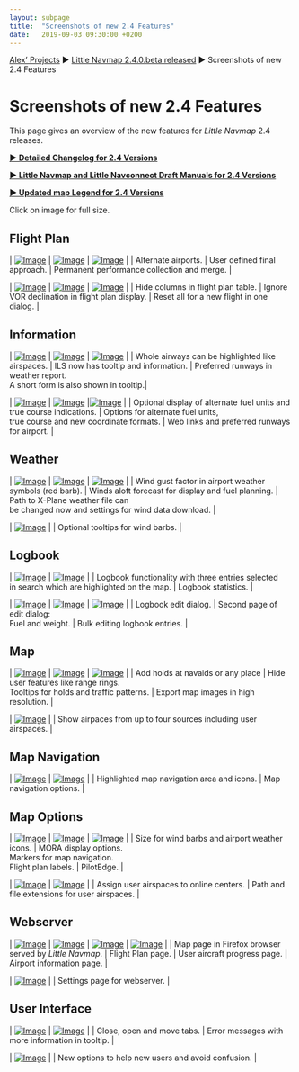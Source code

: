 ```yaml
---
layout: subpage
title:  "Screenshots of new 2.4 Features"
date:   2019-09-03 09:30:00 +0200
---
```

[Alex’ Projects](/index.html) ►  [Little Navmap 2.4.0.beta released](/release/2019/09/08/littlenavmap-beta-240-released.html) ► Screenshots of new 2.4 Features

# Screenshots of new 2.4 Features

This page gives an overview of the new features for _Little Navmap_ 2.4 releases.

[**► Detailed Changelog for 2.4 Versions**](/pages/24/littlenavmapchangelog.html)

[**► Little Navmap and Little Navconnect Draft Manuals for 2.4 Versions**](/pages/24/littlenavmapmanuals.html)

[**► Updated map Legend for 2.4 Versions**](https://www.littlenavmap.org/manuals/littlenavmap/release/2.4/en/LEGEND.html)

Click on image for full size.

## Flight Plan

| [![Image](/assets/images/24/alternate_small.jpg)](/assets/images/24/alternate.jpg) | [![Image](/assets/images/24/create_approach_small.jpg)](/assets/images/24/create_approach.jpg) | [![Image](/assets/images/24/merge_aircraft_perf_small.jpg)](/assets/images/24/merge_aircraft_perf.jpg) |
| Alternate airports. | User defined final approach. | Permanent performance collection and merge. |

| [![Image](/assets/images/24/flightplan_columns_small.jpg)](/assets/images/24/flightplan_columns.jpg) | [![Image](/assets/images/24/options_flightplan_small.jpg)](/assets/images/24/options_flightplan.jpg) | [![Image](/assets/images/24/resetflight_small.jpg)](/assets/images/24/resetflight.jpg) |
| Hide columns in flight plan table. | Ignore VOR declination in flight plan display. | Reset all for a new flight in one dialog. |

## Information

| [![Image](/assets/images/24/airway_highlights_small.jpg)](/assets/images/24/airway_highlights.jpg) | [![Image](/assets/images/24/ils_small.jpg)](/assets/images/24/ils.jpg) | [![Image](/assets/images/24/best_runways_small.jpg)](/assets/images/24/best_runways.jpg) |
| Whole airways can be highlighted like airspaces. | ILS now has tooltip and information. | Preferred runways in weather report.<br/> A short form is also shown in tooltip.|

| [![Image](/assets/images/24/alternate_units_small.jpg)](/assets/images/24/alternate_units.jpg) | [![Image](/assets/images/24/options_units_small.jpg)](/assets/images/24/options_units.jpg) |[![Image](/assets/images/24/information_small.jpg)](/assets/images/24/information.jpg) |
| Optional display of alternate fuel units and<br/>true course indications. | Options for alternate fuel units,<br/>true course and new coordinate formats. | Web links and preferred runways for airport. |

## Weather

| [![Image](/assets/images/24/gusts_small.jpg)](/assets/images/24/gusts.jpg) | [![Image](/assets/images/24/wind_small.jpg)](/assets/images/24/wind.jpg) | [![Image](/assets/images/24/options_weather_small.jpg)](/assets/images/24/options_weather.jpg) |
| Wind gust factor in airport weather symbols (red barb). | Winds aloft forecast for display and fuel planning. | Path to X-Plane weather file can<br/>be changed now and settings for wind data download. |

| [![Image](/assets/images/24/options_map_small.jpg)](/assets/images/24/options_map.jpg) |
| Optional tooltips for wind barbs. |

## Logbook

| [![Image](/assets/images/24/logbook_small.jpg)](/assets/images/24/logbook.jpg) | [![Image](/assets/images/24/logbook_stats_small.jpg)](/assets/images/24/logbook_stats.jpg) |
| Logbook functionality with three entries selected<br/>in search which are highlighted on the map. | Logbook statistics. |

| [![Image](/assets/images/24/logbook_edit_small.jpg)](/assets/images/24/logbook_edit.jpg) | [![Image](/assets/images/24/logbook_edit_fuel_small.jpg)](/assets/images/24/logbook_edit_fuel.jpg) | [![Image](/assets/images/24/logbook_bulk_edit_small.jpg)](/assets/images/24/logbook_bulk_edit.jpg) |
| Logbook edit dialog. | Second page of edit dialog:<br/>Fuel and weight. | Bulk editing logbook entries. |

## Map

| [![Image](/assets/images/24/holding_small.jpg)](/assets/images/24/holding.jpg) | [![Image](/assets/images/24/user_features_small.jpg)](/assets/images/24/user_features.jpg) | [![Image](/assets/images/24/image_export_small.jpg)](/assets/images/24/image_export.jpg) |
| Add holds at navaids or any place | Hide user features like range rings.<br/>Tooltips for holds and traffic patterns. | Export map images in high resolution. |

| [![Image](/assets/images/24/airspaces_small.jpg)](/assets/images/24/airspaces.jpg) |
| Show airpaces from up to four sources including user airspaces. |

## Map Navigation

| [![Image](/assets/images/24/map_navigation_regions_small.jpg)](/assets/images/24/map_navigation_regions.jpg) | [![Image](/assets/images/24/options_mapdisplay_navigation_small.jpg)](/assets/images/24/options_mapdisplay_navigation.jpg) |
| Highlighted map navigation area and icons. | Map navigation options. |


## Map Options

| [![Image](/assets/images/24/options_mapdisplay_small.jpg)](/assets/images/24/options_mapdisplay.jpg) | [![Image](/assets/images/24/options_mapdisplay2_small.jpg)](/assets/images/24/options_mapdisplay2.jpg) | [![Image](/assets/images/24/options_online_small.jpg)](/assets/images/24/options_online.jpg) |
| Size for wind barbs and airport weather icons. | MORA display options.<br/>Markers for map navigation.<br/>Flight plan labels. | PilotEdge. |

| [![Image](/assets/images/24/options_mapdisplay_online_small.jpg)](/assets/images/24/options_mapdisplay_online.jpg) | [![Image](/assets/images/24/options_cache_small.jpg)](/assets/images/24/options_cache.jpg) |
| Assign user airspaces to online centers. | Path and file extensions for user airspaces. |


## Webserver

| [![Image](/assets/images/24/webserver_map_small.jpg)](/assets/images/24/webserver_map.jpg) | [![Image](/assets/images/24/webserver_flightplan_small.jpg)](/assets/images/24/webserver_flightplan.jpg) | [![Image](/assets/images/24/webserver_progress_small.jpg)](/assets/images/24/webserver_progress.jpg) | [![Image](/assets/images/24/webserver_airport_small.jpg)](/assets/images/24/webserver_airport.jpg) |
| Map page in Firefox browser<br/>served by _Little Navmap_. | Flight Plan page. | User aircraft progress page. |  Airport information page. |

| [![Image](/assets/images/24/options_webserver_small.jpg)](/assets/images/24/options_webserver.jpg) |
| Settings page for webserver. |

## User Interface

| [![Image](/assets/images/24/tabs_small.jpg)](/assets/images/24/tabs.jpg) | [![Image](/assets/images/24/error_messages_small.jpg)](/assets/images/24/error_messages.jpg) |
| Close, open and move tabs. | Error messages with more information in tooltip. |

| [![Image](/assets/images/24/options_userinterface_small.jpg)](/assets/images/24/options_userinterface.jpg) |
| New options to help new users and avoid confusion. |





































